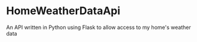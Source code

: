 # HomeWeatherDataApi
An API written in Python using Flask to allow access to my home's weather data 
